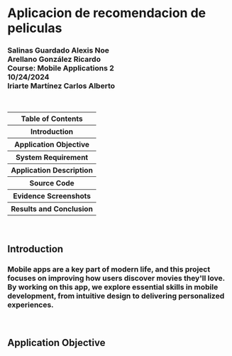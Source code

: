 <h1>Aplicacion de recomendacion de peliculas</h1>
<h3>Salinas Guardado Alexis Noe <br> Arellano González Ricardo <br> Course: Mobile Applications 2 <br> 10/24/2024 <br> Iriarte Martínez Carlos Alberto</h3>
<br>
<table>
  <tr>
    <th>Table of Contents</th>
  </tr>
  <tr>
    <th>Introduction</th>
  </tr>
  <tr>
    <th>Application Objective</th>
  </tr>
  <tr>
    <th>System Requirement</th>
  </tr>
  <tr>
    <th>Application Description</th>
  </tr>
  <tr>
    <th>Source Code</th>
  </tr>
  <tr>
    <th>Evidence Screenshots</th>
  </tr>
  <tr>
    <th>Results and Conclusion</th>
  </tr>
</table>
<br>
<h2>Introduction</h2>
<h3>Mobile apps are a key part of modern life, and this project focuses on improving how users discover movies they'll love. By working on this app, we explore essential skills in mobile development, from intuitive design to delivering personalized experiences.</h3>
<br>
<h2>Application Objective</h2>

